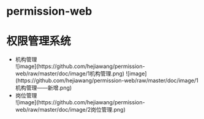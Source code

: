 # permission-web
<h1>权限管理系统</h1>

<ul>
	<li>机构管理</li>
	![image](https://github.com/hejiawang/permission-web/raw/master/doc/image/1机构管理.png)
		![image](https://github.com/hejiawang/permission-web/raw/master/doc/image/1机构管理——新增.png)
	<li>岗位管理</li>
	![image](https://github.com/hejiawang/permission-web/raw/master/doc/image/2岗位管理.png)
</ul>


